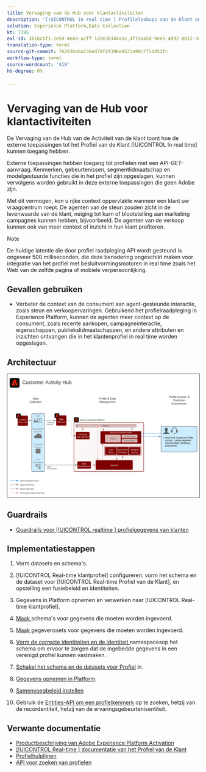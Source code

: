 ```yaml
---
title: Vervaging van de Hub voor klantactiviteiten
description: '[!UICONTROL In real time ] Profilelookups van de Klant om context voor agent-gesteunde steun en verkoop te verstrekken.'
solution: Experience Platform,Data Collection
kt: 7195
exl-id: 3616cbf1-2e59-4e68-a1ff-1d2e3b344a1c,4f15aa5d-9ee3-4d92-8012-3e2f0c0d615f
translation-type: tm+mt
source-git-commit: 762836aba236ed78f4f396e8521a99c775dd52fc
workflow-type: tm+mt
source-wordcount: '419'
ht-degree: 0%

---
```


# Vervaging van de Hub voor klantactiviteiten

De Vervaging van de Hub van de Activiteit van de klant toont hoe de externe toepassingen tot het Profiel van de Klant [!UICONTROL In real time] kunnen toegang hebben.

Externe toepassingen hebben toegang tot profielen met een API-GET-aanvraag. Kenmerken, gebeurtenissen, segmentlidmaatschap en modelgestuurde functies die in het profiel zijn opgeslagen, kunnen vervolgens worden gebruikt in deze externe toepassingen die geen Adobe zijn.

Met dit vermogen, kon u rijke context oppervlakte wanneer een klant uw vraagcentrum roept. De agenten van de steun zouden zicht in de levenwaarde van de klant, neiging tot kurn of blootstelling aan marketing campagnes kunnen hebben, bijvoorbeeld. De agenten van de verkoop kunnen ook van meer context of inzicht in hun klant profiteren.

>[!NOTE]
>
>De huidige latentie die door profiel raadpleging API wordt gesteund is ongeveer 500 milliseconden, die deze benadering ongeschikt maken voor integratie van het profiel met besluitvormingsmotoren in real time zoals het Web van de zelfde pagina of mobiele verpersoonlijking.

## Gevallen gebruiken

* Verbeter de context van de consument aan agent-gesteunde interactie, zoals steun en verkoopervaringen. Gebruikend het profielraadpleging in Experience Platform, kunnen de agenten meer context op de consument, zoals recente aankopen, campagneinteractie, eigenschappen, publiekslidmaatschappen, en andere attributen en inzichten ontvangen die in het klantenprofiel in real time worden opgeslagen.

## Architectuur

<img src="assets/customer_activity_hub.svg" alt="De Architectuur van de verwijzing voor de Vervaging van de Hub van de Activiteit van de Klant" style="border:1px solid #4a4a4a" />


## Guardrails

* [Guardrails voor  [!UICONTROL realtime ] profielgegevens van klanten](https://experienceleague.adobe.com/docs/experience-platform/profile/guardrails.html)

## Implementatiestappen

1. Vorm datasets en schema&#39;s.
1. [!UICONTROL Real-time klantprofiel] configureren: vorm het schema en de dataset voor [!UICONTROL Real-time Profiel van de Klant], en opstelling een fusiebeleid en identiteiten.
1. Gegevens in Platform opnemen en verwerken naar [!UICONTROL Real-time klantprofiel].


1. [Maak ](https://experienceleague.adobe.com/docs/platform-learn/tutorials/schemas/create-a-schema.html) schema&#39;s voor gegevens die moeten worden ingevoerd.
1. [Maak ](https://experienceleague.adobe.com/docs/platform-learn/tutorials/data-ingestion/create-datasets-and-ingest-data.html) gegevenssets voor gegevens die moeten worden ingevoerd.
1. [Vorm de correcte identiteiten en de identiteit ](https://experienceleague.adobe.com/docs/platform-learn/tutorials/identities/label-ingest-and-verify-identity-data.html) namespacesop het schema om ervoor te zorgen dat de ingebedde gegevens in een verenigd profiel kunnen vastmaken.
1. [Schakel het schema en de datasets voor Profiel](https://experienceleague.adobe.com/docs/platform-learn/tutorials/profiles/bring-data-into-the-real-time-customer-profile.html) in.
1. [Gegevens opnemen in Platform](https://experienceleague.adobe.com/?recommended=ExperiencePlatform-D-1-2020.1.dataingestion).
1. [Samenvoegbeleid instellen](https://experienceleague.adobe.com/docs/platform-learn/tutorials/profiles/create-merge-policies.html)
1. Gebruik de [Entities-API om een profielkenmerk](https://experienceleague.adobe.com/docs/experience-platform/profile/api/entities.html) op te zoeken, hetzij van de recordentiteit, hetzij van de ervaringsgebeurtenisentiteit.

## Verwante documentatie

* [Productbeschrijving van Adobe Experience Platform Activation](https://helpx.adobe.com/legal/product-descriptions/adobe-experience-platform0.html)
* [[!UICONTROL Real-time ] documentatie van het Profiel van de Klant](https://experienceleague.adobe.com/docs/experience-platform/profile/home.html?lang=en)
* [Profielhulplijnen](https://experienceleague.adobe.com/docs/experience-platform/profile/guardrails.html)
* [API voor zoeken van profielen](https://www.adobe.io/apis/experienceplatform/home/api-reference.html)

